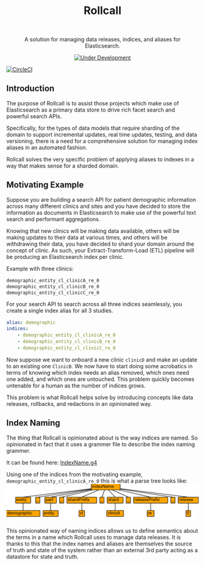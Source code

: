 <h1 align="center"> Rollcall </h1><br>

<p align="center">
    A solution for managing data releases, indices, and aliases for Elasticsearch.
</p>

<p align="center">
  <a href="" target="_blank"><img alt="Under Development" title="Under Development" src="http://www.overture.bio/img/progress-horizontal-UD.svg" width="320" /></a>
</p>

[![CircleCI](https://circleci.com/gh/overture-stack/rollcall.svg?style=svg)](https://circleci.com/gh/overture-stack/rollcall)

## Introduction

The purpose of Rollcall is to assist those projects which make use of Elasticsearch as a primary data store to drive rich facet search and powerful search APIs.

Specifically, for the types of data models that require sharding of the domain to support incremental updates, real time updates, testing, and data versioning, there is a need for a comprehensive solution for managing index aliases in an automated fashion. 

Rollcall solves the very specific problem of applying aliases to indexes in a way that makes sense for a sharded domain. 

## Motivating Example

Suppose you are building a search API for patient demographic information across many different clinics and sites and you have decided to store the information as documents in Elasticsearch to make use of the powerful text search and performant aggregations.

Knowing that new clinics will be making data available, others will be making updates to their data at various times, and others will be withdrawing their data, you have decided to shard your domain around the concept of clinic. As such, your Extract-Transform-Load (ETL) pipeline will be producing an Elasticsearch index per clinic.

Example with three clinics:
```
demographic_entity_cl_clinicA_re_0
demographic_entity_cl_clinicB_re_0
demographic_entity_cl_clinicC_re_0
```

For your search API to search across all three indices seamlessly, you create a single index alias for all 3 studies.
```yml
alias: demographic
indices: 
    - demographic_entity_cl_clinicA_re_0
    - demographic_entity_cl_clinicB_re_0
    - demographic_entity_cl_clinicC_re_0
```

Now suppose we want to onboard a new clinic `clinicD` and make an update to an existing one `ClinicB`. We now have to start doing some acrobatics in terms of knowing which index needs an alias removed, which ones need one added, and which ones are untouched. This problem quickly becomes untenable for a human as the number of indices grows. 

This problem is what Rollcall helps solve by introducing concepts like data releases, rollbacks, and redactions in an opinionated way. 

## Index Naming

The thing that Rollcall is opinionated about is the way indices are named. So opinionated in fact that it uses a grammer file to describe the index naming grammer. 

It can be found here: [IndexName.g4](src/main/antlr4/bio/overture/rollcall/antlr4/IndexName.g4)

Using one of the indices from the motivating example, `demographic_entity_cl_clinicA_re_0` this is what a parse tree looks like:
![Parse Tree](img/parse.png)

This opinionated way of naming indices allows us to define semantics about the terms in a name which Rollcall uses to manage data releases. It is thanks to this that the index names and aliases are themselves the source of truth and state of the system rather than an external 3rd party acting as a datastore for state and truth. 
